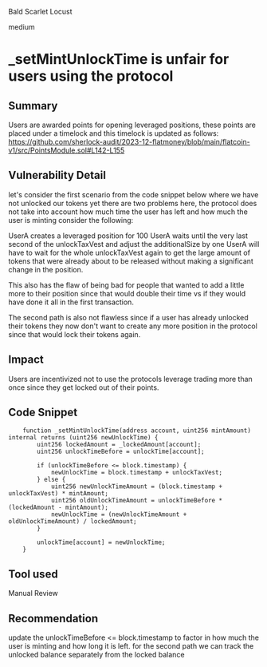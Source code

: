 Bald Scarlet Locust

medium

# _setMintUnlockTime is unfair for users using the protocol

## Summary
Users are awarded points for opening leveraged positions, these points are placed under a timelock and this timelock is updated as follows:
https://github.com/sherlock-audit/2023-12-flatmoney/blob/main/flatcoin-v1/src/PointsModule.sol#L142-L155

## Vulnerability Detail
let's consider the first scenario from the code snippet below where we have not unlocked our tokens yet there are two problems here, the protocol does not take into account how much time the user has left and how much the user is minting consider the following:

UserA creates a leveraged position for 100 
UserA waits until the very last second of the unlockTaxVest
and adjust the additionalSize by one
UserA will have to wait for the whole unlockTaxVest again to get the large amount of tokens that were already about to be released without making a significant change in the position.

This also has the flaw of being bad for people that wanted to add a little more to their position since that would double their time vs if they would have done it all in the first transaction.

The second path is also not flawless since if a user has already unlocked their tokens they now don't want to create any more position in the protocol since that would lock their tokens again.
## Impact
Users are incentivized not to use the protocols leverage trading more than once since they get locked out of their points.

## Code Snippet
```Soldiity
    function _setMintUnlockTime(address account, uint256 mintAmount) internal returns (uint256 newUnlockTime) {
        uint256 lockedAmount = _lockedAmount[account];
        uint256 unlockTimeBefore = unlockTime[account];

        if (unlockTimeBefore <= block.timestamp) {
            newUnlockTime = block.timestamp + unlockTaxVest;
        } else {
            uint256 newUnlockTimeAmount = (block.timestamp + unlockTaxVest) * mintAmount;
            uint256 oldUnlockTimeAmount = unlockTimeBefore * (lockedAmount - mintAmount);
            newUnlockTime = (newUnlockTimeAmount + oldUnlockTimeAmount) / lockedAmount;
        }

        unlockTime[account] = newUnlockTime;
    }
```
## Tool used

Manual Review

## Recommendation
update the unlockTimeBefore <= block.timestamp to factor in how much the user is minting and how long it is left.
for the second path we can track the unlocked balance separately from the locked balance